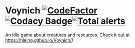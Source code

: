 # Voynich [![CodeFactor](https://www.codefactor.io/repository/github/bluezebragames/voynich/badge)](https://www.codefactor.io/repository/github/bluezebragames/voynich) [![Codacy Badge](https://api.codacy.com/project/badge/Grade/4778c57133af46a7bfafbfd8ea2200ec)](https://www.codacy.com/app/bluezebragames/Voynich?utm_source=github.com&amp;utm_medium=referral&amp;utm_content=bluezebragames/Voynich&amp;utm_campaign=Badge_Grade)[![Total alerts](https://img.shields.io/lgtm/alerts/g/bluezebragames/Voynich.svg?logo=lgtm&logoWidth=18)](https://lgtm.com/projects/g/bluezebragames/Voynich/alerts/)
An idle game about creatures and resources.  Check it out at <https://tjleing.github.io/Voynich/>!
